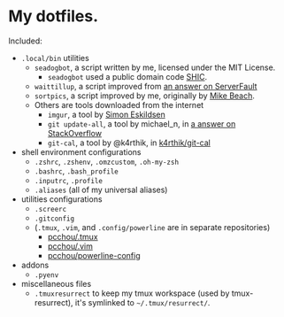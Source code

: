 My dotfiles.
============

Included:
* `.local/bin` utilities
  * `seadogbot`, a script written by me, licensed under the MIT License.
    * `seadogbot` used a public domain code [SHIC](http://github.com/halhen/shic).
  * `waittillup`, a script improved from [an answer on ServerFault](http://serverfault.com/a/545408)
  * `sortpics`, a script improved by me, originally by [Mike Beach](http://mikebeach.org/?p=4729).
  * Others are tools downloaded from the internet
    * `imgur`, a tool by [Simon Eskildsen](http://sirupsen.com/a-simple-imgur-bash-screenshot-utility/)
    * `git update-all`, a tool by michael_n, in [a answer on StackOverflow](http://stackoverflow.com/a/17180894/4537037)
    * `git-cal`, a tool by @k4rthik, in [k4rthik/git-cal](https://github.com/k4rthik/git-cal)
* shell environment configurations
  * `.zshrc`, `.zshenv`, `.omzcustom`, `.oh-my-zsh`
  * `.bashrc`, `.bash_profile`
  * `.inputrc`, `.profile`
  * `.aliases` (all of my universal aliases)
* utilities configurations
  * `.screerc`
  * `.gitconfig`
  * (`.tmux`, `.vim`, and `.config/powerline` are in separate repositories)
    * [pcchou/.tmux](https://github.com/pcchou/.tmux)
    * [pcchou/.vim](https://github.com/pcchou/.vim)
    * [pcchou/powerline-config](https://github.com/pcchou/powerline-config)
* addons
  * `.pyenv`
* miscellaneous files
  * `.tmuxresurrect` to keep my tmux workspace (used by tmux-resurrect), it's symlinked to `~/.tmux/resurrect/`.
